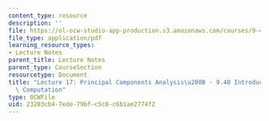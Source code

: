 ```yaml
---
content_type: resource
description: ''
file: https://ol-ocw-studio-app-production.s3.amazonaws.com/courses/9-40-introduction-to-neural-computation-spring-2018/23203cb47ede79bfc5c8c6b1ae2774f2_MIT9_40S18_Lec17.pdf
file_type: application/pdf
learning_resource_types:
- Lecture Notes
parent_title: Lecture Notes
parent_type: CourseSection
resourcetype: Document
title: "Lecture 17: Principal Components Analysis\u200B - 9.40 Introduction to Neural\
  \ Computation"
type: OCWFile
uid: 23203cb4-7ede-79bf-c5c8-c6b1ae2774f2
---
```

